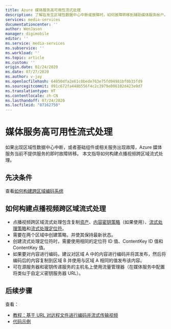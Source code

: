 ```yaml
---
title: Azure 媒体服务高可用性流式处理
description: 了解在发生区域性数据中心中断或故障时，如何故障转移到辅助媒体服务帐户。
services: media-services
documentationcenter: ''
author: WenJason
manager: digimobile
editor: ''
ms.service: media-services
ms.subservice: ''
ms.workload: ''
ms.topic: article
ms.custom: ''
origin.date: 02/24/2020
ms.date: 07/27/2020
ms.author: v-jay
ms.openlocfilehash: 64850dfa2e61c0bede763e75fd94981bf0b35fd9
ms.sourcegitcommit: 091c672fa448b556f4c2c3979e006102d423e9d7
ms.translationtype: HT
ms.contentlocale: zh-CN
ms.lasthandoff: 07/24/2020
ms.locfileid: "87162750"
---
```

# <a name="media-services-high-availability-streaming"></a>媒体服务高可用性流式处理

如果出现区域性数据中心中断，或者基础组件或相关服务出现故障，Azure 媒体服务当前不提供服务的即时故障转移。 本文指导如何构建点播视频跨区域流式处理。

## <a name="prerequisites"></a>先决条件

查看[如何构建跨区域编码系统](media-services-high-availability-encoding.md)

## <a name="how-to-build-video-on-demand-cross-region-streaming"></a>如何构建点播视频跨区域流式处理 

* 点播视频跨区域流式处理包含复制[资产](assets-concept.md)、[内容密钥策略](content-key-policy-concept.md)（如果使用）、[流式处理策略](streaming-policy-concept.md)和[流式处理定位符](streaming-locators-concept.md)。 
* 需要在两个区域中创建策略，并使其保持最新状态。 
* 创建流式处理定位符时，需要使用相同的定位符 ID 值、ContentKey ID 值和 ContentKey 值。  
* 如果要对内容进行编码，建议对区域 A 中的内容进行编码并将其发布，然后将编码后的内容复制到区域 B 并使用与区域 A 相同的值发布该内容。
* 可在源服务器和密钥传递服务的主机名上使用流量管理器（在媒体服务中配置将类似于自定义密钥服务器 URL）。

## <a name="next-steps"></a>后续步骤

查看：

* [教程：基于 URL 对远程文件进行编码并流式传输视频](stream-files-dotnet-quickstart.md)
* [代码示例](https://docs.microsoft.com/samples/browse/?products=azure-media-services)
